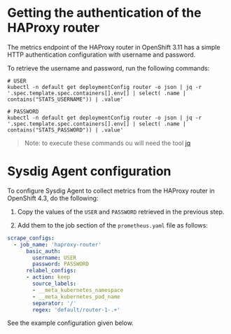 # Getting the authentication of the HAProxy router
The metrics endpoint of the HAProxy router in OpenShift 3.11 has a simple HTTP authentication configuration with username and password.

To retrieve the username and password, run the following commands:
```
# USER
kubectl -n default get deploymentConfig router -o json | jq -r '.spec.template.spec.containers[].env[] | select( .name | contains("STATS_USERNAME")) | .value'

# PASSWORD
kubectl -n default get deploymentConfig router -o json | jq -r '.spec.template.spec.containers[].env[] | select( .name | contains("STATS_PASSWORD")) | .value'
```

>Note: to execute these commands ou will need the tool [jq](https://stedolan.github.io/jq/)

# Sysdig Agent configuration
To configure Sysdig Agent to collect metrics from the HAProxy router in OpenShift 4.3, do the following:

1. Copy the values of the `USER` and `PASSWORD` retrieved in the previous step.

2. Add them to the job section of the `prometheus.yaml` file as follows:
```yaml
scrape_configs:
  - job_name: 'haproxy-router'
      basic_auth:
        username: USER
        password: PASSWORD
      relabel_configs:
      - action: keep
        source_labels:
        - __meta_kubernetes_namespace
        - __meta_kubernetes_pod_name
        separator: '/'
        regex: 'default/router-1-.+'
```
See the example configuration given below.
